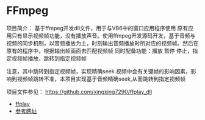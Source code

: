 # FFmpeg

项目简介：
基于ffmpeg开发dll文件，用于与VB6中的窗口应用程序使用
原有应用只有显示视频帧功能，没有播放声音。使用ffmpeg开发源码开发，基于音频与视频的同步机制，以音频播放为主，时刻输出音频播放时所对应的视频帧。然后在原有的程序中，根据输出帧画面去匹配视频帧
同时配备功能：播放 暂停 停止，指定视频帧播放，跳转到指定视频帧

注意，其中跳转到指定视频帧，实现精确seek.视频中会有关键帧的影响因素，影响到视频帧跳转不准，本项目实现基于音频精确seek,从而跳转到指定视频帧

项目文件参见：
<https://github.com/xingxing7290/ffplay_dll>

- [ffplay](/project_technical/FFmpeg/FFplay.md)
- [参考网址](/project_technical/FFmpeg/background.md)
